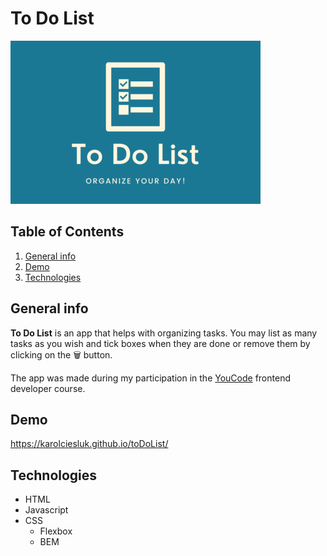 # To Do List
![app logo](images/readmeImage1.png)

## Table of Contents
1. [General info](#general-info)
2. [Demo](#demo)
3. [Technologies](#technologies)

## General info
**To Do List** is an app that helps with organizing tasks. You may list as many tasks as you wish and tick boxes when they are done or remove them by clicking on the 🗑 button.

The app was made during my participation in the [YouCode](https://youcode.pl/frontend-developer/) frontend developer course.

## Demo
https://karolciesluk.github.io/toDoList/

## Technologies
- HTML
- Javascript
- CSS
    - Flexbox
    - BEM

